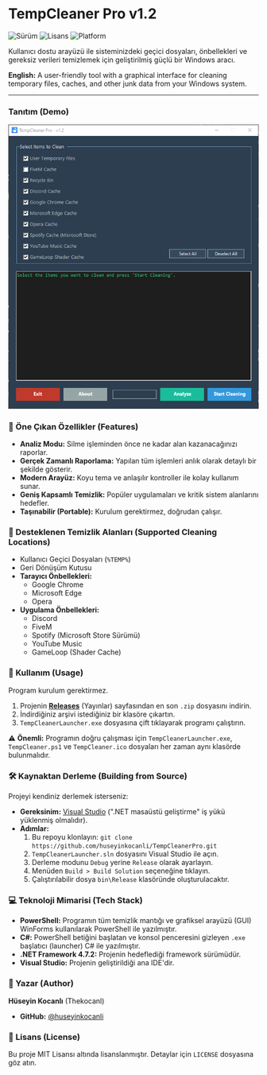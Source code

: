 # TempCleaner Pro v1.2

![Sürüm](https://img.shields.io/badge/sürüm-1.2-blue)
![Lisans](https://img.shields.io/badge/lisans-MIT-green)
![Platform](https://img.shields.io/badge/platform-Windows-orange)

Kullanıcı dostu arayüzü ile sisteminizdeki geçici dosyaları, önbellekleri ve gereksiz verileri temizlemek için geliştirilmiş güçlü bir Windows aracı.

**English:** A user-friendly tool with a graphical interface for cleaning temporary files, caches, and other junk data from your Windows system.

---

### Tanıtım (Demo)

![TempCleaner Pro ScreenShot](screenshot.png)

### 📝 Öne Çıkan Özellikler (Features)

*   **Analiz Modu:** Silme işleminden önce ne kadar alan kazanacağınızı raporlar.
*   **Gerçek Zamanlı Raporlama:** Yapılan tüm işlemleri anlık olarak detaylı bir şekilde gösterir.
*   **Modern Arayüz:** Koyu tema ve anlaşılır kontroller ile kolay kullanım sunar.
*   **Geniş Kapsamlı Temizlik:** Popüler uygulamaları ve kritik sistem alanlarını hedefler.
*   **Taşınabilir (Portable):** Kurulum gerektirmez, doğrudan çalışır.

### 🧹 Desteklenen Temizlik Alanları (Supported Cleaning Locations)

*   Kullanıcı Geçici Dosyaları (`%TEMP%`)
*   Geri Dönüşüm Kutusu
*   **Tarayıcı Önbellekleri:**
    *   Google Chrome
    *   Microsoft Edge
    *   Opera
*   **Uygulama Önbellekleri:**
    *   Discord
    *   FiveM
    *   Spotify (Microsoft Store Sürümü)
    *   YouTube Music
    *   GameLoop (Shader Cache)

### 🚀 Kullanım (Usage)

Program kurulum gerektirmez.

1.  Projenin [**Releases**](https://github.com/huseyinkocanli/TempCleanerPro/releases) (Yayınlar) sayfasından en son `.zip` dosyasını indirin.
2.  İndirdiğiniz arşivi istediğiniz bir klasöre çıkartın.
3.  `TempCleanerLauncher.exe` dosyasına çift tıklayarak programı çalıştırın.

⚠️ **Önemli:** Programın doğru çalışması için `TempCleanerLauncher.exe`, `TempCleaner.ps1` ve `TempCleaner.ico` dosyaları her zaman aynı klasörde bulunmalıdır.

### 🛠️ Kaynaktan Derleme (Building from Source)

Projeyi kendiniz derlemek isterseniz:

*   **Gereksinim:** [Visual Studio](https://visualstudio.microsoft.com/) (".NET masaüstü geliştirme" iş yükü yüklenmiş olmalıdır).
*   **Adımlar:**
    1.  Bu repoyu klonlayın: `git clone https://github.com/huseyinkocanli/TempCleanerPro.git`
    2.  `TempCleanerLauncher.sln` dosyasını Visual Studio ile açın.
    3.  Derleme modunu `Debug` yerine `Release` olarak ayarlayın.
    4.  Menüden `Build > Build Solution` seçeneğine tıklayın.
    5.  Çalıştırılabilir dosya `bin\Release` klasöründe oluşturulacaktır.

### 💻 Teknoloji Mimarisi (Tech Stack)

*   **PowerShell:** Programın tüm temizlik mantığı ve grafiksel arayüzü (GUI) WinForms kullanılarak PowerShell ile yazılmıştır.
*   **C#:** PowerShell betiğini başlatan ve konsol penceresini gizleyen `.exe` başlatıcı (launcher) C# ile yazılmıştır.
*   **.NET Framework 4.7.2:** Projenin hedeflediği framework sürümüdür.
*   **Visual Studio:** Projenin geliştirildiği ana IDE'dir.

### 👤 Yazar (Author)

**Hüseyin Kocanlı** (Thekocanl)

*   **GitHub:** [@huseyinkocanli](https://github.com/huseyinkocanli)

### 📄 Lisans (License)

Bu proje MIT Lisansı altında lisanslanmıştır. Detaylar için `LICENSE` dosyasına göz atın.